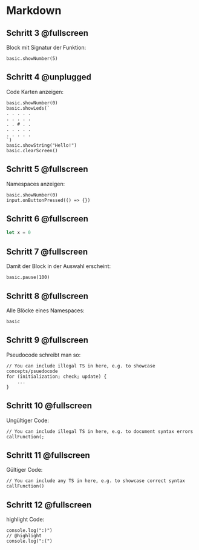 # Markdown
## Schritt 3 @fullscreen

Block mit Signatur der Funktion:

```sig
basic.showNumber(5)
```


## Schritt 4 @unplugged

Code Karten anzeigen:

```cards
basic.showNumber(0)
basic.showLeds(`
. . . . .
. . . . .
. . # . .
. . . . .
. . . . .
`)
basic.showString("Hello!")
basic.clearScreen()
```

## Schritt 5 @fullscreen

Namespaces anzeigen:

```namespaces
basic.showNumber(0)
input.onButtonPressed(() => {})
```

## Schritt 6 @fullscreen

```typescript
let x = 0
```


## Schritt 7 @fullscreen

Damit der Block in der Auswahl erscheint:

```ghost
basic.pause(100)
```


## Schritt 8 @fullscreen

Alle Blöcke eines Namespaces:

```apis
basic
```

## Schritt 9 @fullscreen

Pseudocode schreibt man so:

```typescript-ignore
// You can include illegal TS in here, e.g. to showcase concepts/psuedocode
for (initialization; check; update) {
    ...
}
```


## Schritt 10 @fullscreen

Ungültiger Code:

```typescript-invalid
// You can include illegal TS in here, e.g. to document syntax errors
callFunction(;
```


## Schritt 11 @fullscreen

Gültiger Code:

```typescript-valid
// You can include any TS in here, e.g. to showcase correct syntax
callFunction()
```


## Schritt 12 @fullscreen

highlight Code:

```blocks
console.log(":)")
// @highlight
console.log(":(")
```

